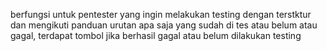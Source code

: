 berfungsi untuk pentester yang ingin melakukan testing dengan terstktur dan mengikuti panduan urutan apa saja yang sudah di tes atau belum atau gagal, terdapat tombol jika berhasil gagal atau belum dilakukan testing
